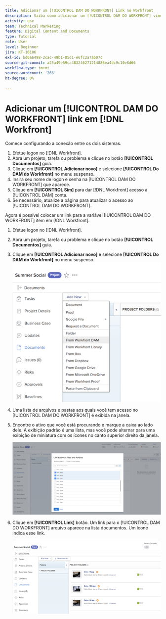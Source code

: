 ```yaml
---
title: Adicionar um [!UICONTROL DAM DO WORKFRONT] Link no Workfront
description: Saiba como adicionar um [!UICONTROL DAM DO WORKFRONT] vincular no Workfront para que você possa vincular [!UICONTROL DAM] ao seu projeto, tarefa ou problema no Workfront.
activity: use
team: Technical Marketing
feature: Digital Content and Documents
type: Tutorial
role: User
level: Beginner
jira: KT-10106
exl-id: bd0a6498-2cac-49b1-85d1-e6fc2a7ab07c
source-git-commit: a25a49e59ca483246271214886ea4dc9c10e8d66
workflow-type: tm+mt
source-wordcount: '266'
ht-degree: 0%

---
```


# Adicionar um [!UICONTROL DAM DO WORKFRONT] link em [!DNL Workfront]

Comece configurando a conexão entre os dois sistemas.

1. Efetue logon no [!DNL Workfront].
1. Abra um projeto, tarefa ou problema e clique no botão **[!UICONTROL Documentos]** guia.
1. Clique em **[!UICONTROL Adicionar novo]** e selecione **[!UICONTROL Do DAM do Workfront]** no menu suspenso.
1. Insira seu nome de logon e senha na [!UICONTROL DAM DO WORKFRONT] que aparece.
1. Clique em **[!UICONTROL Sim]** para dar [!DNL Workfront] acesso à [!UICONTROL DAM] conta.
1. Se necessário, atualize a página para atualizar o acesso ao [!UICONTROL DAM DO WORKFRONT].

Agora é possível colocar um link para a variável [!UICONTROL DAM DO WORKFRONT] item em [!DNL Workfront].

1. Efetue logon no [!DNL Workfront].
1. Abra um projeto, tarefa ou problema e clique no botão **[!UICONTROL Documentos]** guia.
1. Clique em **[!UICONTROL Adicionar novo]** e selecione **[!UICONTROL Do DAM do Workfront]** no menu suspenso.
   ![Uma imagem do [!UICONTROL Do DAM do Workfront] opção no [!UICONTROL Adicionar novo] menu suspenso](assets/01-contributor-from-workfront-dam.png)
1. Uma lista de arquivos e pastas aos quais você tem acesso no [!UICONTROL DAM DO WORKFRONT] é exibida na janela.

1. Encontre o ativo que você está procurando e marque a caixa ao lado dele. A exibição padrão é uma lista, mas você pode alternar para uma exibição de miniatura com os ícones no canto superior direito da janela.

   ![Uma imagem dos ativos selecionados em uma janela pop-up](assets/02-contributor-select-files-in-dam.png)

1. Clique em **[!UICONTROL Link]** botão. Um link para o [!UICONTROL DAM DO WORKFRONT] arquivo aparece na lista documentos. Um ícone indica esse link.

   ![Uma imagem dos links para o [!UICONTROL DAM DO WORKFRONT] arquivos que aparecem na lista documentos de [!DNL Workfront].](assets/03-contributor-linked-in-wf.png)
